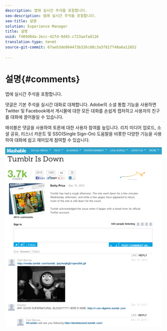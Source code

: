 ```yaml
---
description: 앱에 실시간 주석을 포함합니다.
seo-description: 앱에 실시간 주석을 포함합니다.
seo-title: 설명
solution: Experience Manager
title: 설명
uuid: f409d04a-2ecc-42fd-9d45-c723aafad116
translation-type: tm+mt
source-git-commit: 67aeb3de964473b326c88c3a3f81ff48a6a12652

---
```



# 설명{#comments}

앱에 실시간 주석을 포함합니다.

댓글은 기본 주석을 실시간 대화로 대체합니다. Adobe의 소셜 통합 기능을 사용하면 Twitter 및 Facebook에서 게시물에 대한 모든 대화를 손쉽게 캡처하고 사용자의 친구를 대화에 끌어들일 수 있습니다.

매쉬블은 댓글을 사용하여 토론에 대한 사용자 참여를 높입니다. 리치 미디어 업로드, 소셜 공유, 리스너 카운트 및 SSO(Single Sign-On) 도움말을 비롯한 다양한 기능을 사용하여 대화에 쉽고 재미있게 참여할 수 있습니다.

![](assets/CommentsMashable.png)

<!-- 

c_comments_app.dita

 -->

